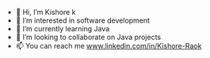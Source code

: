 - 👋 Hi, I’m Kishore k
- 👀 I’m interested in software development
- 🌱 I’m currently learning Java
- 💞️ I’m looking to collaborate on Java projects
- 📫 You can reach me www.linkedin.com/in/Kishore-Raok

<!---
Kishore-Raok/Kishore-Raok is a ✨ special ✨ repository because its `README.md` (this file) appears on your GitHub profile.
You can click the Preview link to take a look at your changes.
--->
